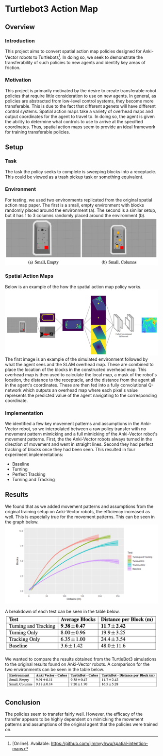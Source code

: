 # Turtlebot3 Action Map

## Overview

### Introduction

This project aims to convert spatial action map policies designed for Anki-Vector robots to Turtlebots[^2]. In doing so, we seek to demonstrate the transferability of such policies to new agents and identify key areas of friction.

### Motivation

This project is primarily motivated by the desire to create transferable robot policies that require little consideration to use on new agents. In general, as policies are abstracted from low-level control systems, they become more transferable. This is due to the fact that different agenets will have different control systems. Spatial action maps take a variety of overhead maps and output coordinates for the agent to travel to. In doing so, the agent is given the ability to determine what controls to use to arrive at the specified coordinates. Thus, spatial action maps seem to provide an ideal framework for training transferable policies.

## Setup

### Task

The task the policy seeks to complete is sweeping blocks into a receptacle. This could be viewed as a trash pickup task or something equivalent.

### Environment

For testing, we used two environments replicated from the original spatial action map paper. The first is a small, empty environment with blocks randomly placed around the environment (a). The second is a similar setup, but it has 1 to 3 columns randomly placed around the environment (b).
![Simulated Environment](data/overhead.png)

### Spatial Action Maps

Below is an example of the how the spatial action map policy works.
![Implementation Overview](data/implementation.png)
The first image is an example of the simulated environment followed by what the agent sees and the SLAM overhead map. These are combined to place the location of the blocks in the constructed overhead map. This overhead map is then used to calculate the local map, a mask of the robot's location, the distance to the receptacle, and the distance from the agent all in the agent's coordinates. These are then fed into a fully convolutional Q-network which outputs an overhead map where each pixel's value represents the predicted value of the agent navigating to the corresponding coordinate.

### Implementation

We identified a few key movement patterns and assumptions in the Anki-Vector robot, so we interpolated between a raw policy transfer with no movement pattern mimicking and a full mimicking of the Anki-Vector robot's movement patterns. First, the the Anki-Vector robots always turned in the direction of movement and went in straight lines. Second they had perfect tracking of blocks once they had been seen. This resulted in four experiment implementations:

- Baseline
- Turning
- Perfect Tracking
- Turning and Tracking

## Results

We found that as we added movement patterns and assumptions from the original training setup on Anki-Vector robots, the efficiency increased as well. This is especially true for the movement patterns. This can be seen in the graph below.
![Efficiency Graph](data/graph.png)

A breakdown of each test can be seen in the table below.
![Results Overview](data/results.png)

We wanted to compare the results obtained from the TurtleBot3 simulations to the original results found on Anki-Vector robots. A comparison for the two environments can be seen in the table below.
![Anki to Turtle Results](data/ankitoturtle.png)

## Conclusion

The policies seem to transfer fairly well. However, the efficacy of the transfer appears to be highly dependent on mimicking the movement patterns and assumptions of the original agent that the policies were trained on.

<!-- ## Installation

### Dependencies

Tesseract-ocr and libtesseract-dev are required some of the functionalities to work properly. You can download these in the following ways.

##### macOS

```bash
brew install tesseract
brew install --HEAD tesseract
```

##### Ubuntu

```bash
sudo apt-get install tesseract-ocr
sudo apt-get install libtesseract-dev
```

##### Windows

I suggest viewing https://tesseract-ocr.github.io/tessdoc/Downloads.html

##### Deactivate Tesseract

Alternatively, you can deactivate ocr functionality using:

```bash
python detect.py --source destination/to/video/folder --weights weights/best.pt --tes_enabled=True
```

### Download

To download the repository, run the following commands in the directory of your choice:

```bash
git clone https://github.com/Dreamweaver2k/LP-Privacy.git
```

You can now download the python dependencies by running:

```bash
cd ./LP_privacy
pip install -r requirements.txt
```

## Usage

### Running Locally

To run the detection and obfuscation model on a video, navigate to the LP_privacy directory, ensure all the requirements are installed, and run:

```bash
python detect.py --source destination/to/video/folder --weights weights/best.pt
```

This will run the detection model at .2 confidence threshold. If you want to change this threshold, run it with the conf-thresh parameter.

```bash
python detect.py --source destination/to/video/folder --weights weights/best.pt --conf-thres .5
```

Note that the source flag must point to a folder containing your video file. You can run it on our provided video file using:

```bash
python detect.py --source video/original_lp_footage.mp4 --weights weights/best.pt
```

### Running on Google Colab

The license plate privacy detection and blurring system can be tested for personal use on Google Colab. First, ensure that the proper packages are installed in the Colab runtime:

```python
!pip install opencv-contrib-python==4.4.0.44
!apt install tesseract-ocr
!apt install libtesseract-dev
!pip install pytesseract
!git clone https://github.com/Dreamweaver2k/LP_privacy.git
```

Once these have finished loading, you will have all the necessary files to detect and blur license plates in your personal videos as well as the the dependent packages. Now, you can run detect.py to perform the privacy function on your specified video:

```python
!python LP_privacy/LP_privacy/detect.py --source destination/to/video/folder --weights LP_privacy/LP_privacy/weights/best.pt
```

### Training New Weights

To train new weights, you will need to download YOLOv5 [^2]. Once this is done, you can utilize the Chinese City Parking Dataset [^1] (CCPD) which I have annotated for use in a YOLO model. See reference for original dataset.
To download YOLOv5, run the following in Google Colab:

```python
!git clone https://github.com/ultralytics/yolov5
```

To train new weights in Google Colab, run the following:

```python
%load_ext tensorboard
%tensorboard --logdir runs/

!python yolov5/train.py --img 416 --batch 4 --epochs 20 --data LP_privacy/LP_privacy/training_data/data.yaml --cfg yolov5/models/yolov5l.yaml --name lpmodel
```

Note, for the cfg flag, the users can select whatever YOLO model size they want. Smaller architectures train and deploy faster. Larger architectures may provide better performance. -->

<!-- ## License

[![License: MIT](https://img.shields.io/badge/License-MIT-yellow.svg)](https://opensource.org/licenses/MIT) -->

[^2]: [Online]. Available: https://github.com/jimmyyhwu/spatial-intention-maps
